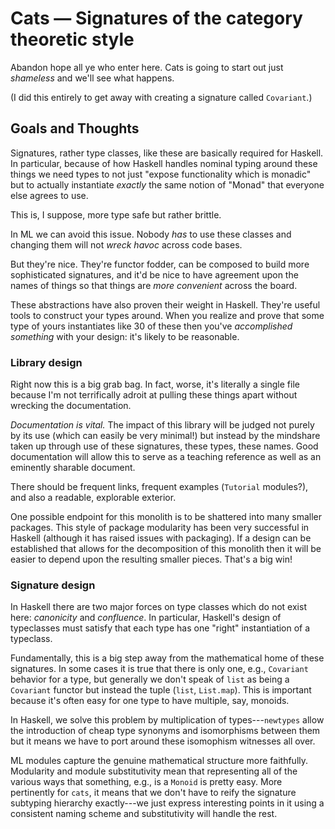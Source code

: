 Cats — Signatures of the category theoretic style
=================================================

Abandon hope all ye who enter here. Cats is going to start out just
*shameless* and we'll see what happens.

(I did this entirely to get away with creating a signature called
`Covariant`.)

Goals and Thoughts
------------------

Signatures, rather type classes, like these are basically required for
Haskell. In particular, because of how Haskell handles nominal typing
around these things we need types to not just "expose functionality
which is monadic" but to actually instantiate *exactly* the same
notion of "Monad" that everyone else agrees to use.

This is, I suppose, more type safe but rather brittle.

In ML we can avoid this issue. Nobody *has* to use these classes and
changing them will not *wreck havoc* across code bases.

But they're nice. They're functor fodder, can be composed to build
more sophisticated signatures, and it'd be nice to have agreement upon
the names of things so that things are *more convenient* across the
board.

These abstractions have also proven their weight in Haskell. They're
useful tools to construct your types around. When you realize and
prove that some type of yours instantiates like 30 of these then
you've *accomplished something* with your design: it's likely to be
reasonable.

### Library design

Right now this is a big grab bag. In fact, worse, it's literally a
single file because I'm not terrifically adroit at pulling these
things apart without wrecking the documentation.

*Documentation is vital.* The impact of this library will be judged
not purely by its use (which can easily be very minimal!) but instead
by the mindshare taken up through use of these signatures, these
types, these names. Good documentation will allow this to serve as a
teaching reference as well as an eminently sharable document.

There should be frequent links, frequent examples (`Tutorial`
modules?), and also a readable, explorable exterior.

One possible endpoint for this monolith is to be shattered into many
smaller packages. This style of package modularity has been very
successful in Haskell (although it has raised issues with
packaging). If a design can be established that allows for the
decomposition of this monolith then it will be easier to depend upon
the resulting smaller pieces. That's a big win!

### Signature design

In Haskell there are two major forces on type classes which do not
exist here: *canonicity* and *confluence*. In particular, Haskell's
design of typeclasses must satisfy that each type has one "right"
instantiation of a typeclass.

Fundamentally, this is a big step away from the mathematical home of
these signatures. In some cases it is true that there is only one,
e.g., `Covariant` behavior for a type, but generally we don't speak of
`list` as being a `Covariant` functor but instead the tuple (`list`,
`List.map`). This is important because it's often easy for one type to
have multiple, say, monoids.

In Haskell, we solve this problem by multiplication of
types---`newtypes` allow the introduction of cheap type synonyms and
isomorphisms between them but it means we have to port around these
isomophism witnesses all over.

ML modules capture the genuine mathematical structure more
faithfully. Modularity and module substitutivity mean that
representing all of the various ways that something, e.g., is a
`Monoid` is pretty easy. More pertinently for `cats`, it means that we
don't have to reify the signature subtyping hierarchy exactly---we
just express interesting points in it using a consistent naming scheme
and substitutivity will handle the rest.
